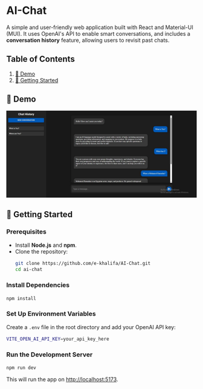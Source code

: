# AI-Chat
A simple and user-friendly web application built with React and Material-UI (MUI). It uses OpenAI's API to enable smart conversations, and includes a **conversation history** feature, allowing users to revisit past chats.

## Table of Contents
1. [📸 Demo](#-demo)
2. [🚀 Getting Started](#-getting-started)

## 📸 Demo
<div>
  <img src="https://github.com/e-khalifa/AI-chat/blob/main/demo/ai_chat.JPG">
</div>

## 🚀 Getting Started
### Prerequisites
- Install **Node.js** and **npm**.
- Clone the repository:
  ```sh
  git clone https://github.com/e-khalifa/AI-Chat.git
  cd ai-chat
  ```

### Install Dependencies
```sh
npm install
```

### Set Up Environment Variables
Create a `.env` file in the root directory and add your OpenAI API key:
```sh
VITE_OPEN_AI_API_KEY=your_api_key_here
```

### Run the Development Server
```sh
npm run dev
```
This will run the app on [http://localhost:5173](http://localhost:5173).


